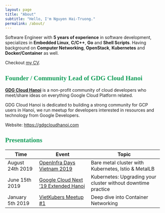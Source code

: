 ```yaml
---
layout: page
title: "About"
subtitle: "Hello, I'm Nguyen Hai-Truong."
permalink: /about/
---
```


Software Engineer with **5 years of experience** in software development, specializes in **Embedded Linux**, **C/C++**, **Go** and **Shell Scripts**. Having background on **Computer Networking**, **OpenStack**, **Kubernetes** and **Docker/Container** as well.  

[<i class="fa fa-github fa-2x" aria-hidden="true"></i>](https://github.com/truongnh1992/) [<i class="fa fa-linkedin-square fa-2x" aria-hidden="true"></i>
](https://www.linkedin.com/in/truongnh1992) [<i class="fa fa-twitter fa-2x" aria-hidden="true"></i>
](https://twitter.com/truongnh92) [<i class="fa fa-facebook-official fa-2x" aria-hidden="true"></i>
](https://facebook.com/haitruong.bkhn)
Checkout [my CV](https://firebasestorage.googleapis.com/v0/b/website-gdgcloudhanoi-1992.appspot.com/o/NguyenHaiTruong-CV.pdf?alt=media&token=96808769-0770-4fee-bf21-143ad53ad7c6).  
  
## <span style="color:#0f9d58; font-family: 'Google Sans'">Founder / Community Lead of GDG Cloud Hanoi</span>

**[GDG Cloud Hanoi](https://gdcloudhanoi.com)** is a non-profit community of cloud developers who meet/share ideas on everything Google Cloud Platform related.

GDG Cloud Hanoi is dedicated to building a strong community for GCP users in Hanoi, we run meetup for developers interested in resources and technology from Google Developers.

Website: https://gdgcloudhanoi.com


## <span style="color:#0f9d58; font-family: 'Google Sans'">Presentations</span>

| Time          | Event         | Topic  |
| ------------- |-------------| -----|
| August 24th 2019      | [OpenInfra Days Vietnam 2019](https://2019.vietopeninfra.org) | Bare metal cluster with Kubernetes, Istio & MetalLB |
| June 15th 2019  | [Google Cloud Next ’19 Extended Hanoi](https://www.meetup.com/Vietkubers-Vietnam-Kubernetes-Community/events/261417540/)      | Kubernetes: Upgrading your cluster without downtime practice |
| January 5th 2019 | [VietKubers Meetup #1](https://www.meetup.com/Vietkubers-Vietnam-Kubernetes-Community/events/257150787/)  | Deep dive into Container Networking |

